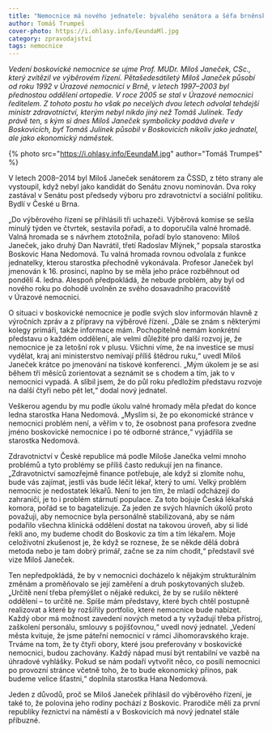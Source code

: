 ```yaml
---
title: "Nemocnice má nového jednatele: bývalého senátora a šéfa brněnské úrazovky Miloše Janečka"
author: Tomáš Trumpeš
cover-photo: https://i.ohlasy.info/EeundaMl.jpg
category: zpravodajství
tags: nemocnice
---
```


*Vedení boskovické nemocnice se ujme Prof. MUDr. Miloš Janeček, CSc., který zvítězil ve výběrovém řízení. Pětašedesátiletý Miloš Janeček působí od roku 1992 v Úrazové nemocnici v Brně, v letech 1997–2003 byl přednostou oddělení ortopedie. V roce 2005 se stal v Úrazové nemocnici ředitelem. Z tohoto postu ho však po necelých dvou letech odvolal tehdejší ministr zdravotnictví, kterým nebyl nikdo jiný než Tomáš Julínek. Tedy právě ten, s kým si dnes Miloš Janeček symbolicky podává dveře v Boskovicích, byť Tomáš Julínek působil v Boskovicích nikoliv jako jednatel, ale jako ekonomický náměstek.*

{% photo src="https://i.ohlasy.info/EeundaM.jpg" author="Tomáš Trumpeš" %}

V letech 2008–2014 byl Miloš Janeček senátorem za ČSSD, z této strany ale vystoupil, když nebyl jako kandidát do Senátu znovu nominován. Dva roky zastával v Senátu post předsedy výboru pro zdravotnictví a sociální politiku. Bydlí v České u Brna. 

„Do výběrového řízení se přihlásili tři uchazeči. Výběrová komise se sešla minulý týden ve čtvrtek, sestavila pořadí, a to doporučila valné hromadě. Valná hromada se s návrhem ztotožnila, pořadí bylo stanoveno: Miloš Janeček, jako druhý Dan Navrátil, třetí Radoslav Mlýnek,“ popsala starostka Boskovic Hana Nedomová. Tu valná hromada rovnou odvolala z funkce jednatelky, kterou starostka přechodně vykonávala. Profesor Janeček byl jmenován k 16. prosinci, naplno by se měla jeho práce rozběhnout od pondělí 4. ledna. Alespoň předpokládá, že nebude problém, aby byl od nového roku po dohodě uvolněn ze svého dosavadního pracoviště v Úrazové nemocnici.

O situaci v boskovické nemocnice je podle svých slov informován hlavně z výročních zpráv a z přípravy na výběrové řízení. „Dále se znám s některými kolegy primáři, takže informace mám. Pochopitelně nemám konkrétní představu o každém oddělení, ale velmi důležité pro další rozvoj je, že nemocnice je za letošní rok v plusu. Všichni víme, že na investice se musí vydělat, kraj ani ministerstvo nemívají příliš štědrou ruku,“ uvedl Miloš Janeček krátce po jmenování na tiskové konferenci. „Mým úkolem je se asi během tří měsíců zorientovat a seznámit se s chodem a tím, jak to v nemocnici vypadá. A slíbil jsem, že do půl roku předložím představu rozvoje na další čtyři nebo pět let,“ dodal nový jednatel.

Veškerou agendu by mu podle úkolu valné hromady měla předat do konce ledna starostka Hana Nedomová. „Myslím si, že po ekonomické stránce v nemocnici problém není, a věřím v to, že osobnost pana profesora zvedne jméno boskovické nemocnice i po té odborné stránce,“ vyjádřila se starostka Nedomová.

Zdravotnictví v České republice má podle Miloše Janečka velmi mnoho problémů a tyto problémy se příliš často redukují jen na finance. „Zdravotnictví samozřejmě finance potřebuje, ale když si zlomíte nohu, bude vás zajímat, jestli vás bude léčit lékař, který to umí. Velký problém nemocnic je nedostatek lékařů. Není to jen tím, že mladí odcházejí do zahraničí, je to i problém stárnutí populace. Za toto bojuje Česká lékařská komora, pořád se to bagatelizuje. Za jeden ze svých hlavních úkolů proto považuji, aby nemocnice byla personálně stabilizovaná, aby se nám podařilo všechna klinická oddělení dostat na takovou úroveň, aby si lidé řekli ano, my budeme chodit do Boskovic za tím a tím lékařem. Moje celoživotní zkušenost je, že když se roznese, že se někde dělá dobrá metoda nebo je tam dobrý primář, začne se za ním chodit,“ představil své vize Miloš Janeček. 

Ten nepředpokládá, že by v nemocnici docházelo k nějakým strukturálním změnám a proměňovalo se její zaměření a druh poskytovaných služeb. „Určitě není třeba přemýšlet o nějaké redukci, že by se rušilo některé oddělení – to určitě ne. Spíše mám představy, které bych chtěl postupně realizovat a které by rozšířily portfolio, které nemocnice bude nabízet. Každý obor má možnost zavedení nových metod a ty vyžadují třeba přístroj, zaškolení personálu, smlouvy s pojišťovnou,“ uvedl nový jednatel. „Vedení města kvituje, že jsme páteřní nemocnicí v rámci Jihomoravského kraje. Trváme na tom, že ty čtyři obory, které jsou preferovány v boskovické nemocnici, budou zachovány. Každý nápad musí být rentabilní ve vazbě na úhradové vyhlášky. Pokud se nám podaří vytvořit něco, co posílí nemocnici po provozní stránce včetně toho, že to bude ekonomický přínos, pak budeme velice šťastni,“ doplnila starostka Hana Nedomová.

Jeden z důvodů, proč se Miloš Janeček přihlásil do výběrového řízení, je také to, že polovina jeho rodiny pochází z Boskovic. Prarodiče měli za první republiky řeznictví na náměstí a v Boskovicích má nový jednatel stále příbuzné.
